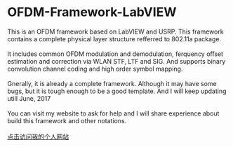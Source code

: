 # OFDM-Framework-LabVIEW
This is an OFDM framework based on LabVIEW and USRP. This framework contains a complete physical layer structure refferred to 802.11a package.<br />  
It includes common OFDM modulation and demodulation, ferquency offset estimation and correction via WLAN STF, LTF and SIG. And supports binary convolution channel coding and high order symbol mapping.<br />  
Gnerally, it is already a complete framework. Although it may have some bugs, but it is tough enough to be a good template. And I will keep updating utill June, 2017<br />  
You can visit my website to ask for help and I will share experience about build this framework and other notations.<br />  
[点击访问我的个人网站](http://115.28.18.151/)

